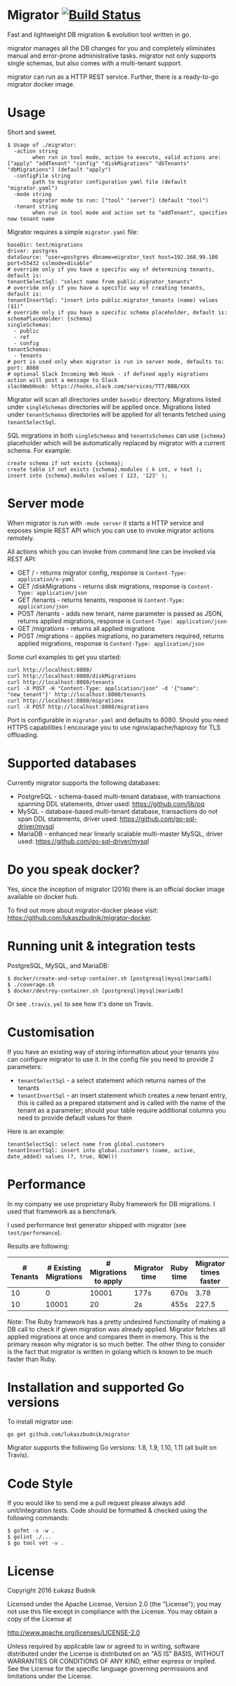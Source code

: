 # Migrator [![Build Status](https://travis-ci.org/lukaszbudnik/migrator.svg?branch=master)](https://travis-ci.org/lukaszbudnik/migrator)

Fast and lightweight DB migration & evolution tool written in go.

migrator manages all the DB changes for you and completely eliminates manual and error-prone administrative tasks. migrator not only supports single schemas, but also comes with a multi-tenant support.

migrator can run as a HTTP REST service. Further, there is a ready-to-go migrator docker image.

# Usage

Short and sweet.

```
$ Usage of ./migrator:
  -action string
    	when run in tool mode, action to execute, valid actions are: ["apply" "addTenant" "config" "diskMigrations" "dbTenants" "dbMigrations"] (default "apply")
  -configFile string
    	path to migrator configuration yaml file (default "migrator.yaml")
  -mode string
    	migrator mode to run: ["tool" "server"] (default "tool")
  -tenant string
    	when run in tool mode and action set to "addTenant", specifies new tenant name
```

Migrator requires a simple `migrator.yaml` file:

```
baseDir: test/migrations
driver: postgres
dataSource: "user=postgres dbname=migrator_test host=192.168.99.100 port=55432 sslmode=disable"
# override only if you have a specific way of determining tenants, default is:
tenantSelectSql: "select name from public.migrator_tenants"
# override only if you have a specific way of creating tenants, default is:
tenantInsertSql: "insert into public.migrator_tenants (name) values ($1)"
# override only if you have a specific schema placeholder, default is:
schemaPlaceHolder: {schema}
singleSchemas:
  - public
  - ref
  - config
tenantSchemas:
  - tenants
# port is used only when migrator is run in server mode, defaults to:
port: 8080
# optional Slack Incoming Web Hook - if defined apply migrations action will post a message to Slack
slackWebHook: https://hooks.slack.com/services/TTT/BBB/XXX
```

Migrator will scan all directories under `baseDir` directory. Migrations listed under `singleSchemas` directories will be applied once. Migrations listed under `tenantSchemas` directories will be applied for all tenants fetched using `tenantSelectSql`.

SQL migrations in both `singleSchemas` and `tenantsSchemas` can use `{schema}` placeholder which will be automatically replaced by migrator with a current schema. For example:

```
create schema if not exists {schema};
create table if not exists {schema}.modules ( k int, v text );
insert into {schema}.modules values ( 123, '123' );
```

# Server mode

When migrator is run with `-mode server` it starts a HTTP service and exposes simple REST API which you can use to invoke migrator actions remotely.

All actions which you can invoke from command line can be invoked via REST API:

* GET / - returns migrator config, response is `Content-Type: application/x-yaml`
* GET /diskMigrations - returns disk migrations, response is `Content-Type: application/json`
* GET /tenants - returns tenants, response is `Content-Type: application/json`
* POST /tenants - adds new tenant, name parameter is passed as JSON, returns applied migrations, response is `Content-Type: application/json`
* GET /migrations - returns all applied migrations
* POST /migrations - applies migrations, no parameters required, returns applied migrations, response is `Content-Type: application/json`

Some curl examples to get you started:

```
curl http://localhost:8080/
curl http://localhost:8080/diskMigrations
curl http://localhost:8080/tenants
curl -X POST -H "Content-Type: application/json" -d '{"name": "new_tenant"}' http://localhost:8080/tenants
curl http://localhost:8080/migrations
curl -X POST http://localhost:8080/migrations
```

Port is configurable in `migrator.yaml` and defaults to 8080. Should you need HTTPS capabilities I encourage you to use nginx/apache/haproxy for TLS offloading.

# Supported databases

Currently migrator supports the following databases:

* PostgreSQL - schema-based multi-tenant database, with transactions spanning DDL statements, driver used: https://github.com/lib/pq
* MySQL - database-based multi-tenant database, transactions do not span DDL statements, driver used: https://github.com/go-sql-driver/mysql
* MariaDB - enhanced near linearly scalable multi-master MySQL, driver used: https://github.com/go-sql-driver/mysql

# Do you speak docker?

Yes, since the inception of migrator (2016) there is an official docker image available on docker hub.

To find out more about migrator-docker please visit: https://github.com/lukaszbudnik/migrator-docker.

# Running unit & integration tests

PostgreSQL, MySQL, and MariaDB:

```
$ docker/create-and-setup-container.sh [postgresql|mysql|mariadb]
$ ./coverage.sh
$ docker/destroy-container.sh [postgresql|mysql|mariadb]
```

Or see `.travis.yml` to see how it's done on Travis.

# Customisation

If you have an existing way of storing information about your tenants you can configure migrator to use it.
In the config file you need to provide 2 parameters:

* `tenantSelectSql` - a select statement which returns names of the tenants
* `tenantInsertSql` - an insert statement which creates a new tenant entry, this is called as a prepared statement and is called with the name of the tenant as a parameter; should your table require additional columns you need to provide default values for them

Here is an example:

```
tenantSelectSql: select name from global.customers
tenantInsertSql: insert into global.customers (name, active, date_added) values (?, true, NOW())
```

# Performance

In my company we use proprietary Ruby framework for DB migrations. I used that framework as a benchmark.

I used performance test generator shipped with migrator (see `test/performance`).

Results are following:

| # Tenants 	| # Existing Migrations 	| # Migrations to apply 	| Migrator time 	| Ruby time 	| Migrator times faster 	|
|-----------	|-----------------------	|-----------------------	|---------------	|-----------	|-----------------------	|
|        10 	|                     0 	|                 10001 	|          177s 	|      670s 	|                  3.78 	|
|        10 	|                 10001 	|                    20 	|            2s 	|      455s 	|                 227.5 	|

Note: The Ruby framework has a pretty undesired functionality of making a DB call to check if given migration was already applied. Migrator fetches all applied migrations at once and compares them in memory. This is the primary reason why migrator is so much better. The other thing to consider is the fact that migrator is written in golang which is known to be much faster than Ruby.

# Installation and supported Go versions

To install migrator use:

`go get github.com/lukaszbudnik/migrator`

Migrator supports the following Go versions: 1.8, 1.9, 1.10, 1.11 (all built on Travis).

# Code Style

If you would like to send me a pull request please always add unit/integration tests. Code should be formatted & checked using the following commands:

```
$ gofmt -s -w .
$ golint ./...
$ go tool vet -v .
```

# License

Copyright 2016 Łukasz Budnik

Licensed under the Apache License, Version 2.0 (the "License"); you may not use this file except in compliance with the License. You may obtain a copy of the License at

http://www.apache.org/licenses/LICENSE-2.0

Unless required by applicable law or agreed to in writing, software distributed under the License is distributed on an "AS IS" BASIS, WITHOUT WARRANTIES OR CONDITIONS OF ANY KIND, either express or implied. See the License for the specific language governing permissions and limitations under the License.
